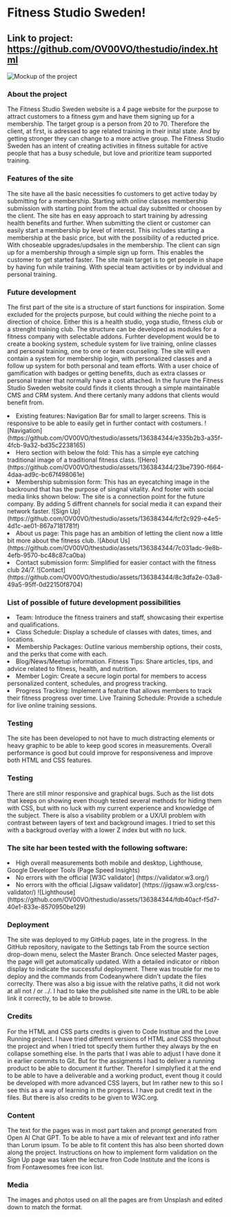 
# Fitness Studio Sweden!

## Link to project: https://github.com/OV00VO/thestudio/index.html
![Mockup of the project](https://github.com/OV00VO/thestudio/assets/136384344/9e12a631-da69-4e7d-af98-faf308adc8dd)

### About the project
The Fitness Studio Sweden website is a 4 page website for the purpose to attract customers to a fitness gym and have them signing up for a membership. The target group is a person from 20 to 70. Therefore the client, at first, is adressed to age related training in their inital state. And by getting stronger they can change to a more active group. The Fitness Studio Sweden has an intent of creating activities in fitness suitable for active people that has a busy schedule, but love and prioritize team supported training.

### Features of the site
The site have all the basic necessities fo customers to get active today by submitting for a membership. Starting with online classes membership submission with starting point from the actual day submitted or choosen by the client. The site has en easy approach to start training by adressing health benefits and further. When submitting the client or customer can easily start a membership by level of interest. This includes starting a membership at the basic price, but with the possibility of a reducted price. With choseable upgrades/updsales in the membership. The client can sign up for a membership through a simple sign up form. This enables the customer to get started faster. The site main target is to get people in shape by having fun while training. With special team activities or by indvidual and personal training. 

### Future development
The first part of the site is a structure of start functions for inspiration. Some excluded for the projects purpose, but could withing the nieche point to a direction of choice. Either this is a health studio, yoga studio, fitness club or a strenght training club. The structure can be developed as modules for a fitness company with selectable addons. Furhter development would be to create a booking system, schedule system for live training, online classes and personal training, one to one or team counseling. The site will even contain a system for membership login, with personalized classes and a follow up system for both personal and team efforts. With a user choice of gamification with badges or getting benefits, duch as extra classes or personal trainer that normally have a cost attached. In the furure the Fitness Studio Sweden website could finds it clients through a simple maintainable CMS and CRM system. And there certanly many addons that clients would benefit from. 

<li> Existing features: Navigation Bar for small to larger screens. This is responsive to be able to easily get in further contact with costumers.
![Navigation] (https://github.com/OV00VO/thestudio/assets/136384344/e335b2b3-a35f-4fcb-9a32-bd35c2238165)

<li> Hero section with below the fold: This has a simple eye catching traditional image of a traditional fitness class.
![Hero] (https://github.com/OV00VO/thestudio/assets/136384344/23be7390-f664-4daa-ad9c-bc67f498061e)

<li> Membership submission form: This has an eyecatching image in the backround that has the purpose of singnal vitality. And footer with social media links shown below: The site is a connection point for the future company. By adding 5 diffrent channels for social media it can expand their network faster.
![Sign Up] (https://github.com/OV00VO/thestudio/assets/136384344/fcf2c929-e4e5-4d1c-ae01-867a7181781f)

<li> About us page: This page has an ambition of letting the client now a little bit more about the fitness club.
![About Us] (https://github.com/OV00VO/thestudio/assets/136384344/7c031adc-9e8b-4efb-9570-bc48c87ca0ba)

<li> Contact submission form: Simplified for easier contact with the fitness club 24/7.
![Contact] (https://github.com/OV00VO/thestudio/assets/136384344/8c3dfa2e-03a8-49a5-95ff-0d22150f8704)

### List of possible of future development possibilities
<li> Team: Introduce the fitness trainers and staff, showcasing their expertise and qualifications. 
<li> Class Schedule: Display a schedule of classes with dates, times, and locations. 
<li> Membership Packages: Outline various membership options, their costs, and the perks that come with each. 
<li> Blog/News/Meetup information. Fitness Tips: Share articles, tips, and advice related to fitness, health, and nutrition. 
<li> Member Login: Create a secure login portal for members to access personalized content, schedules, and progress tracking.  
<li> Progress Tracking: Implement a feature that allows members to track their fitness progress over time. Live Training Schedule: Provide a schedule for live online training sessions.

### Testing
The site has been developed to not have to much distracting elements or heavy graphic to be able to keep good scores in measurements. Overall performance is good but could improve for responsiveness and improve both HTML and CSS features. 

### Testing
There are still minor responsive and graphical bugs. Such as the list dots that keeps on showing even though tested several methods for hiding them with CSS, but with no luck with my current experience and knowledge of the subject. There is also a visability problem or a UX/UI problem with contrast between layers of text and background images. I tried to set this with a backgroud overlay with a lower Z index but with no luck.

### The site har been tested with the following software:
<li> High overall measurements both mobile and desktop, Lighthouse, Google Developer Tools (Page Speed Insights)
<li> No errors with the official [W3C validator] (https://validator.w3.org/)
<li> No errors with the official [Jigsaw validator] (https://jigsaw.w3.org/css-validator/)
![Lighthouse](https://github.com/OV00VO/thestudio/assets/136384344/fdb40acf-f5d7-40e1-833e-8570950be129)

### Deployment
The site was deployed to my GitHub pages, late in the progress. In the GitHub repository, navigate to the Settings tab
From the source section drop-down menu, select the Master Branch. Once selected Master pages, the page will get automatically updated. With a detailed indicator or ribbon display to indicate the successful deployment. There was trouble for me to deploy and the commands from Codeanywhere didn't update the files correclty. There was also a big issue with the relative paths, it did not work at all not / or ../. I had to take the published site name in the URL to be able link it correctly, to be able to browse.

### Credits
For the HTML and CSS parts credits is given to Code Institue and the Love Running project. I have tried different versions of HTML and CSS throghout the project and when I tried tot specify them further they always by the en collapse something else. In the parts that I was able to adjust I have done it in earlier commits to Git. But for the assigments I had to deliver a running product to be able to document it further. Therefor I simplyfied it at the end to be able to have a deliverable and a working product, event thoug it could be developed with more advanced CSS layers, but Im rather new to this so I see this as a way of learning in the progress. I have put credit text in the files. But there is also credits to be given to W3C.org. 

### Content
The text for the pages was in most part taken and prompt generated from Open AI Chat GPT. To be able to have a mix of relevant text and info rather than Lorum ipsum. To be able to fit content this has also been shorted down along the project. Instructions on how to implement form validation on the Sign Up page was taken the lecture fron Code Institute and the Icons is from Fontawesomes free icon list. 

### Media
The images and photos used on all the pages are from Unsplash and edited down to match the format.






























